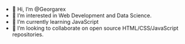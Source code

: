 - 👋 Hi, I’m @Georgarex
- 👀 I’m interested in Web Development and Data Science.
- 🌱 I’m currently learning JavaScript
- 💞️ I’m looking to collaborate on open source HTML/CSS/JavaScript repositories.

<!---
Georgarex/Georgarex is a ✨ special ✨ repository because its `README.md` (this file) appears on your GitHub profile.
You can click the Preview link to take a look at your changes.
--->
